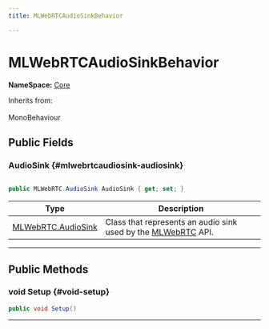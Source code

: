 ```yaml
---
title: MLWebRTCAudioSinkBehavior

---
```


# MLWebRTCAudioSinkBehavior



**NameSpace:** 
[Core](/unity-api/api/MagicLeap.Core/MagicLeap.Core.md) 





Inherits from: <br></br>MonoBehaviour




## Public Fields

### AudioSink {#mlwebrtcaudiosink-audiosink}

```csharp

public MLWebRTC.AudioSink AudioSink { get; set; }

```

| Type | Description  | 
|--|--|
| [MLWebRTC.AudioSink](/unity-api/api/UnityEngine.XR.MagicLeap/MLWebRTC/AudioSink/UnityEngine.XR.MagicLeap.MLWebRTC.AudioSink.md) | Class that represents an audio sink used by the [MLWebRTC](/unity-api/api/UnityEngine.XR.MagicLeap/MLWebRTC/UnityEngine.XR.MagicLeap.MLWebRTC.md) API.  |





-----------

## Public Methods

### void Setup {#void-setup}

```csharp
public void Setup()
```






-----------

